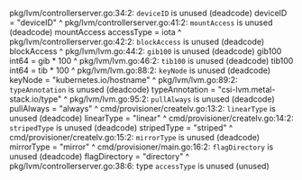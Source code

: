 
pkg/lvm/controllerserver.go:34:2: `deviceID` is unused (deadcode)
        deviceID           = "deviceID"
        ^
pkg/lvm/controllerserver.go:41:2: `mountAccess` is unused (deadcode)
        mountAccess accessType = iota
        ^
pkg/lvm/controllerserver.go:42:2: `blockAccess` is unused (deadcode)
        blockAccess
        ^
pkg/lvm/lvm.go:44:2: `gib100` is unused (deadcode)
        gib100 int64 = gib * 100
        ^
pkg/lvm/lvm.go:46:2: `tib100` is unused (deadcode)
        tib100 int64 = tib * 100
        ^
pkg/lvm/lvm.go:88:2: `keyNode` is unused (deadcode)
        keyNode          = "kubernetes.io/hostname"
        ^
pkg/lvm/lvm.go:89:2: `typeAnnotation` is unused (deadcode)
        typeAnnotation   = "csi-lvm.metal-stack.io/type"
        ^
pkg/lvm/lvm.go:95:2: `pullAlways` is unused (deadcode)
        pullAlways       = "always"
        ^
cmd/provisioner/createlv.go:13:2: `linearType` is unused (deadcode)
        linearType  = "linear"
        ^
cmd/provisioner/createlv.go:14:2: `stripedType` is unused (deadcode)
        stripedType = "striped"
        ^
cmd/provisioner/createlv.go:15:2: `mirrorType` is unused (deadcode)
        mirrorType  = "mirror"
        ^
cmd/provisioner/main.go:16:2: `flagDirectory` is unused (deadcode)
        flagDirectory      = "directory"
        ^
pkg/lvm/controllerserver.go:38:6: type `accessType` is unused (unused)